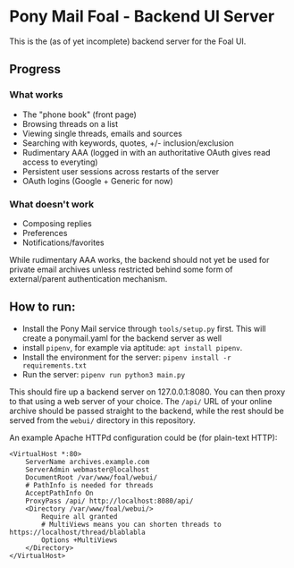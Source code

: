# Pony Mail Foal - Backend UI Server

This is the (as of yet incomplete) backend server for the Foal UI.

## Progress

### What works
- The "phone book" (front page)
- Browsing threads on a list
- Viewing single threads, emails and sources
- Searching with keywords, quotes, +/- inclusion/exclusion
- Rudimentary AAA (logged in with an authoritative OAuth gives read access to everyting)
- Persistent user sessions across restarts of the server
- OAuth logins (Google + Generic for now)


### What doesn't work
- Composing replies
- Preferences
- Notifications/favorites


While rudimentary AAA works, the backend should not yet be used for private 
email archives unless restricted behind some form of external/parent 
authentication mechanism.



## How to run:
- Install the Pony Mail service through `tools/setup.py` first. 
  This will create a ponymail.yaml for the backend server as well
- install `pipenv`, for example via aptitude: `apt install pipenv`.
- Install the environment for the server: `pipenv install -r requirements.txt`
- Run the server: `pipenv run python3 main.py`

This should fire up a backend server on 127.0.0.1:8080. You can then proxy to 
that using a web server of your choice. The `/api/` URL of your online archive 
should be passed straight to the backend, while the rest should be served from 
the `webui/` directory in this repository.

An example Apache HTTPd configuration could be (for plain-text HTTP):

```
<VirtualHost *:80>
    ServerName archives.example.com        
    ServerAdmin webmaster@localhost
    DocumentRoot /var/www/foal/webui/
    # PathInfo is needed for threads
    AcceptPathInfo On
    ProxyPass /api/ http://localhost:8080/api/
    <Directory /var/www/foal/webui/>
        Require all granted
        # MultiViews means you can shorten threads to https://localhost/thread/blablabla
        Options +MultiViews
    </Directory>
</VirtualHost>
``` 

